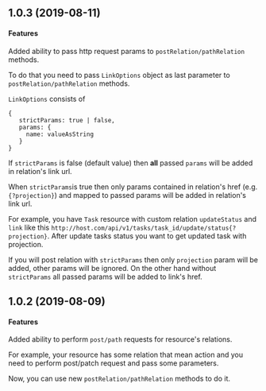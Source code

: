 ## 1.0.3 (2019-08-11)

#### Features

Added ability to pass http request params to `postRelation/pathRelation` methods.

To do that you need to pass `LinkOptions` object as last parameter to `postRelation/pathRelation` methods.

`LinkOptions` consists of

````
{
   strictParams: true | false,
   params: {
     name: valueAsString
   }
}  
```` 

If `strictParams` is false (default value) then **all** passed `params` will be added in relation's link url.

When `strictParams`is true then only params contained in relation's href (e.g. `{?projection}`) and mapped to passed params will be added in relation's link url.
 
For example, you have `Task` resource with custom relation `updateStatus` and `link` like this `http://host.com/api/v1/tasks/task_id/update/status{?projection}`. 
After update tasks status you want to get updated task with projection. 

If you will post relation with `strictParams` then only `projection` param will be added, other params will be ignored. 
On the other hand without `strictParams` all passed params will be added to link's href.

## 1.0.2 (2019-08-09)

#### Features

Added ability to perform `post/path` requests for resource's relations.

For example, your resource has some relation that mean action and you need to perform post/patch request and pass some parameters.

Now, you can use new `postRelation/pathRelation` methods to do it.
